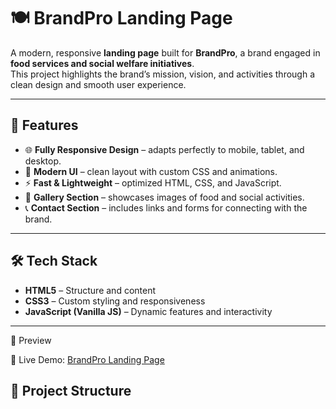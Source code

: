 # 🍽️ BrandPro Landing Page

A modern, responsive **landing page** built for **BrandPro**, a brand engaged in **food services and social welfare initiatives**.  
This project highlights the brand’s mission, vision, and activities through a clean design and smooth user experience.

---

## 🚀 Features

- 🌐 **Fully Responsive Design** – adapts perfectly to mobile, tablet, and desktop.  
- 🎨 **Modern UI** – clean layout with custom CSS and animations.  
- ⚡ **Fast & Lightweight** – optimized HTML, CSS, and JavaScript.  
- 📸 **Gallery Section** – showcases images of food and social activities.  
- 📞 **Contact Section** – includes links and forms for connecting with the brand.  

---

## 🛠️ Tech Stack

- **HTML5** – Structure and content  
- **CSS3** – Custom styling and responsiveness  
- **JavaScript (Vanilla JS)** – Dynamic features and interactivity  

---
📸 Preview

🔗 Live Demo: [BrandPro Landing Page](https://brandpro.vercel.app/)
## 📂 Project Structure

